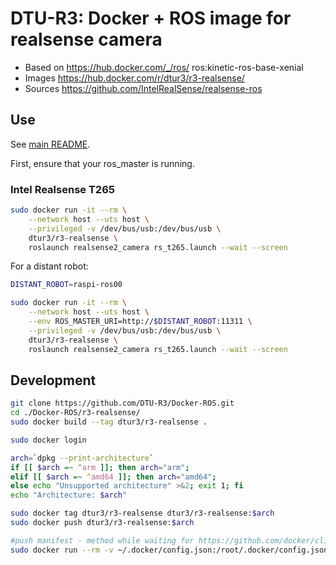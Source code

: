 # DTU-R3: Docker + ROS image for realsense camera
* Based on https://hub.docker.com/_/ros/ ros:kinetic-ros-base-xenial
* Images https://hub.docker.com/r/dtur3/r3-realsense/
* Sources https://github.com/IntelRealSense/realsense-ros

## Use
See [main README](../README.md).

First, ensure that your ros_master is running.

### Intel Realsense T265

```sh
sudo docker run -it --rm \
	--network host --uts host \
	--privileged -v /dev/bus/usb:/dev/bus/usb \
	dtur3/r3-realsense \
	roslaunch realsense2_camera rs_t265.launch --wait --screen
```

For a distant robot:

```sh
DISTANT_ROBOT=raspi-ros00

sudo docker run -it --rm \
	--network host --uts host \
	--env ROS_MASTER_URI=http://$DISTANT_ROBOT:11311 \
	--privileged -v /dev/bus/usb:/dev/bus/usb \
	dtur3/r3-realsense \
	roslaunch realsense2_camera rs_t265.launch --wait --screen
```

## Development

```bash
git clone https://github.com/DTU-R3/Docker-ROS.git
cd ./Docker-ROS/r3-realsense/
sudo docker build --tag dtur3/r3-realsense .

sudo docker login

arch=`dpkg --print-architecture`
if [[ $arch =~ ^arm ]]; then arch="arm";
elif [[ $arch =~ ^amd64 ]]; then arch="amd64";
else echo "Unsupported architecture" >&2; exit 1; fi
echo "Architecture: $arch"

sudo docker tag dtur3/r3-realsense dtur3/r3-realsense:$arch
sudo docker push dtur3/r3-realsense:$arch

#push manifest - method while waiting for https://github.com/docker/cli/pull/138
sudo docker run --rm -v ~/.docker/config.json:/root/.docker/config.json -v $(pwd):/host weshigbee/manifest-tool push from-spec /host/manifest.yaml
```

